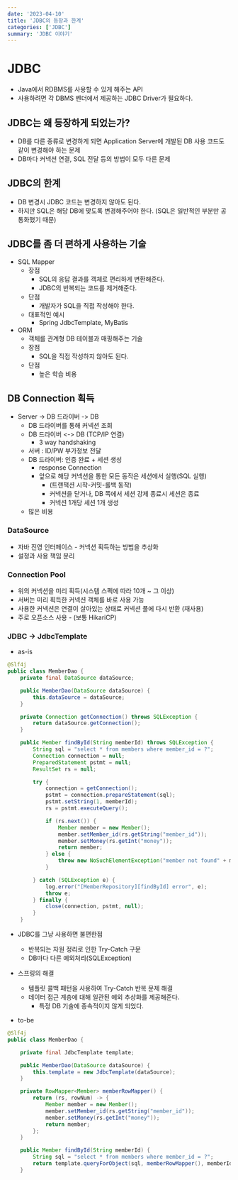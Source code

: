 ```yaml
---
date: '2023-04-10'
title: 'JDBC의 등장과 한계'
categories: ['JDBC']
summary: 'JDBC 이야기'
---
```

# JDBC
- Java에서 RDBMS를 사용할 수 있게 해주는 API
- 사용하려면 각 DBMS 벤더에서 제공하는 JDBC Driver가 필요하다.

## JDBC는 왜 등장하게 되었는가?
- DB를 다른 종류로 변경하게 되면 Application Server에 개발된 DB 사용 코드도 같이 변경해야 하는 문제
- DB마다 커넥션 연결, SQL 전달 등의 방법이 모두 다른 문제

## JDBC의 한계
- DB 변경시 JDBC 코드는 변경하지 않아도 된다.
- 하지만 SQL은 해당 DB에 맞도록 변경해주어야 한다. (SQL은 일반적인 부분만 공통화했기 때문)

## JDBC를 좀 더 편하게 사용하는 기술
- SQL Mapper
    - 장점
        - SQL의 응답 결과를 객체로 편리하게 변환해준다.
        - JDBC의 반복되는 코드를 제거해준다.
    - 단점
        - 개발자가 SQL을 직접 작성해야 한다.
    - 대표적인 예시
        - Spring JdbcTemplate, MyBatis
- ORM
    - 객체를 관계형 DB 테이블과 매핑해주는 기술
    - 장점
        - SQL을 직접 작성하지 않아도 된다.
    - 단점
        - 높은 학습 비용

## DB Connection 획득
- Server -> DB 드라이버 -> DB
    - DB 드라이버를 통해 커넥션 조회
    - DB 드라이버 <-> DB (TCP/IP 연결)
        - 3 way handshaking
    - 서버 : ID/PW 부가정보 전달
    - DB 드라이버: 인증 완료 + 세션 생성
        - response Connection
        - 앞으로 해당 커넥션을 통한 모든 동작은 세션에서 실행(SQL 실행)
            - (트랜잭션 시작-커밋-롤백 동작)
            - 커넥션을 닫거나, DB 쪽에서 세션 강제 종료시 세션은 종료
            - 커넥션 1개당 세션 1개 생성
    - 많은 비용

### DataSource
- 자바 진영 인터페이스 - 커넥션 획득하는 방법을 추상화
- 설정과 사용 책임 분리

### Connection Pool
- 위의 커넥션을 미리 획득(시스템 스펙에 따라 10개 ~ 그 이상)
- 서버는 미리 획득한 커넥션 객체를 바로 사용 가능
- 사용한 커넥션은 연결이 살아있는 상태로 커넥션 풀에 다시 반환 (재사용)
- 주로 오픈소스 사용 - (보통 HikariCP)


### JDBC -> JdbcTemplate
- as-is
```java
@Slf4j
public class MemberDao {
    private final DataSource dataSource;

    public MemberDao(DataSource dataSource) {
        this.dataSource = dataSource;
    }

    private Connection getConnection() throws SQLException {
        return dataSource.getConnection();
    }

    public Member findById(String memberId) throws SQLException {
        String sql = "select * from members where member_id = ?";
        Connection connection = null;
        PreparedStatement pstmt = null;
        ResultSet rs = null;

        try {
            connection = getConnection();
            pstmt = connection.prepareStatement(sql);
            pstmt.setString(1, memberId);
            rs = pstmt.executeQuery();

            if (rs.next()) {
                Member member = new Member();
                member.setMember_id(rs.getString("member_id"));
                member.setMoney(rs.getInt("money"));
                return member;
            } else {
                throw new NoSuchElementException("member not found" + memberId);
            }

        } catch (SQLException e) {
            log.error("[MemberRepository][findById] error", e);
            throw e;
        } finally {
            close(connection, pstmt, null);
        }
    }
```
- JDBC를 그냥 사용하면 불편한점
    - 반복되는 자원 정리로 인한 Try-Catch 구문
    - DB마다 다른 예외처리(SQLException)
- 스프링의 해결
    - 템플릿 콜백 패턴을 사용하여 Try-Catch 반복 문제 해결
    - 데이터 접근 계층에 대해 일관된 예외 추상화를 제공해준다.
        - 특정 DB 기술에 종속적이지 않게 되었다.

- to-be
```java
@Slf4j
public class MemberDao {

    private final JdbcTemplate template;

    public MemberDao(DataSource dataSource) {
        this.template = new JdbcTemplate(dataSource);
    }

    private RowMapper<Member> memberRowMapper() {
        return (rs, rowNum) -> {
            Member member = new Member();
            member.setMember_id(rs.getString("member_id"));
            member.setMoney(rs.getInt("money"));
            return member;
        };
    }

    public Member findById(String memberId) {
        String sql = "select * from members where member_id = ?";
        return template.queryForObject(sql, memberRowMapper(), memberId);
    }
```
